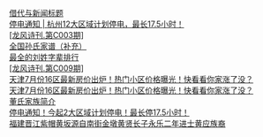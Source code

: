   
[借代与新闻标题](http://www.dianyue.me/archives/213/n11rno1hteo9if9y/)  
[停电通知 | 杭州12大区域计划停电，最长17.5小时！](http://www.dianyue.me/archives/114/rrdiznx87i8i5kf6/)  
[[龙风诗刊.第C003期]](http://www.dianyue.me/archives/010/2cg5zemqfxr8eqzx/)  
[全国孙氏家谱（补充）](http://www.dianyue.me/archives/568/rpjrbhu8uj0whdqh/)  
[最全的刘姓字辈排行](http://www.dianyue.me/archives/190/mcqdmkgng98vnxuy/)  
[[龙风诗刊.第C009期]](http://www.dianyue.me/archives/083/7cto34j80ihb6fkb/)  
[天津7月份16区最新房价出炉！热门小区价格曝光！快看看你家涨了没？](http://www.dianyue.me/archives/109/58fvxn6eawmp6mcx/)  
[天津7月份16区最新房价出炉！热门小区价格曝光！快看看你家涨了没？](http://www.dianyue.me/archives/118/xtjtrzj2qsukwd3y/)  
[董氏家族简介](http://www.dianyue.me/archives/823/1b78faf681vint9w/)  
[停电通知！今起2大区域计划停电！最长停17.5小时！](http://www.dianyue.me/archives/167/831lv46ayhu274ty/)  
[福建晋江紫帽黄坂源自南街金墩黄贤长子永乐二年进士黄应族裔](http://www.dianyue.me/archives/921/2yyiu0qneawqz0u6/)